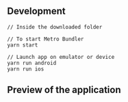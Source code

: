 ## Development

```
// Inside the downloaded folder

// To start Metro Bundler
yarn start

// Launch app on emulator or device
yarn run android
yarn run ios
```

## Preview of the application

